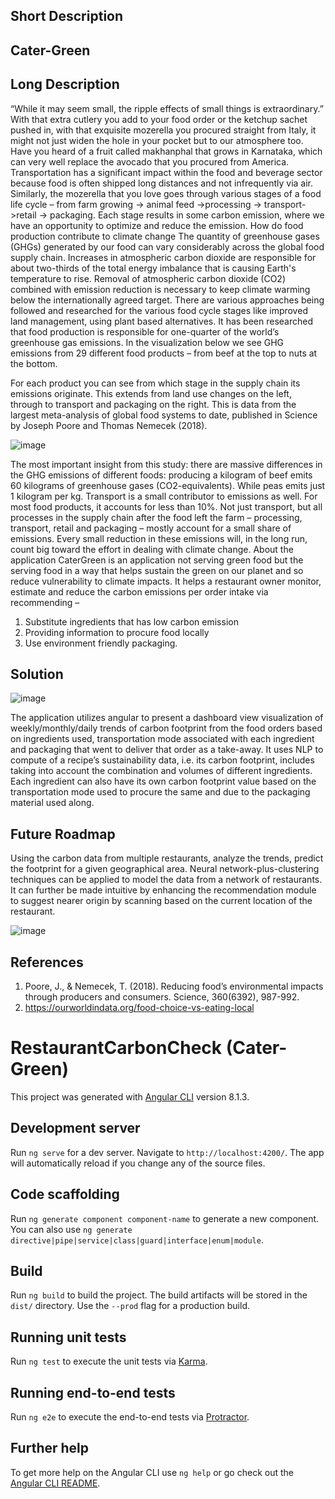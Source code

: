 
## Short Description
## Cater-Green

## Long Description

“While it may seem small, the ripple effects of small things is extraordinary.”
With that extra cutlery you add to your food order or the ketchup sachet pushed in, with that exquisite mozerella you procured straight from Italy, it might not just widen the hole in your pocket but to our atmosphere too.
Have you heard of a fruit called makhanphal that grows in Karnataka, which can very well replace the avocado that you procured from America. Transportation has a significant impact within the food and beverage sector because food is often shipped long distances and not infrequently via air. 
Similarly, the mozerella that you love goes through various stages of a food life cycle – from farm growing -> animal feed ->processing -> transport->retail -> packaging. Each stage results in some carbon emission, where we have an opportunity to optimize and reduce the emission. 
How do food production contribute to climate change
The quantity of greenhouse gases (GHGs) generated by our food can vary considerably across the global food supply chain. Increases in atmospheric carbon dioxide are responsible for about two-thirds of the total energy imbalance that is causing Earth's temperature to rise.
Removal of atmospheric carbon dioxide (CO2) combined with emission reduction is necessary to keep climate warming below the internationally agreed target. There are various approaches being followed and researched for the various food cycle stages like improved land management, using plant based alternatives.
It has been researched that food production is responsible for one-quarter of the world’s greenhouse gas emissions. In the visualization below we see GHG emissions from 29 different food products – from beef at the top to nuts at the bottom.

For each product you can see from which stage in the supply chain its emissions originate. This extends from land use changes on the left, through to transport and packaging on the right.
This is data from the largest meta-analysis of global food systems to date, published in Science by Joseph Poore and Thomas Nemecek (2018).

![image](https://user-images.githubusercontent.com/86049744/122417698-4e97ee80-cfa7-11eb-98f9-b7dba8a33147.png)

The most important insight from this study: there are massive differences in the GHG emissions of different foods: producing a kilogram of beef emits 60 kilograms of greenhouse gases (CO2-equivalents). While peas emits just 1 kilogram per kg.
Transport is a small contributor to emissions as well. For most food products, it accounts for less than 10%. Not just transport, but all processes in the supply chain after the food left the farm – processing, transport, retail and packaging – mostly account for a small share of emissions.
Every small reduction in these emissions will, in the long run, count big toward the effort in dealing with climate change. 
About the application
CaterGreen is an application not serving green food but the serving food in a way that helps sustain the green on our planet and so reduce vulnerability to climate impacts. 
It helps a restaurant owner monitor, estimate and reduce the carbon emissions per order intake via recommending  – 
1.	Substitute ingredients that has low carbon emission
2.	Providing information to procure food locally 
3.	Use environment friendly packaging.

## Solution 

![image](https://user-images.githubusercontent.com/86049744/122417945-82731400-cfa7-11eb-9ae2-9b2557014ca1.png)

The application utilizes angular to present a dashboard view visualization of weekly/monthly/daily trends of carbon footprint from the food orders based on ingredients used, transportation mode associated with each ingredient and packaging that went to deliver that order as a take-away.
It uses NLP to compute of a recipe’s sustainability data, i.e. its carbon footprint, includes taking into account the combination and volumes of different ingredients. Each ingredient can also have its own carbon footprint value based on the transportation mode used to procure the same and due to the packaging material used along.

## Future Roadmap
Using the carbon data from multiple restaurants, analyze the trends, predict the footprint for a given geographical area. Neural network-plus-clustering techniques can be applied to model the data from a network of restaurants. It can further be made intuitive by enhancing the recommendation module to suggest nearer origin by scanning based on the current location of the restaurant.

 ![image](https://user-images.githubusercontent.com/86049744/122418407-cf56ea80-cfa7-11eb-85ce-adad7998326e.png)


## References

1.	Poore, J., & Nemecek, T. (2018). Reducing food’s environmental impacts through producers and consumers. Science, 360(6392), 987-992.
2.	https://ourworldindata.org/food-choice-vs-eating-local








# RestaurantCarbonCheck (Cater-Green)

This project was generated with [Angular CLI](https://github.com/angular/angular-cli) version 8.1.3.

## Development server

Run `ng serve` for a dev server. Navigate to `http://localhost:4200/`. The app will automatically reload if you change any of the source files.

## Code scaffolding

Run `ng generate component component-name` to generate a new component. You can also use `ng generate directive|pipe|service|class|guard|interface|enum|module`.

## Build

Run `ng build` to build the project. The build artifacts will be stored in the `dist/` directory. Use the `--prod` flag for a production build.

## Running unit tests

Run `ng test` to execute the unit tests via [Karma](https://karma-runner.github.io).

## Running end-to-end tests

Run `ng e2e` to execute the end-to-end tests via [Protractor](http://www.protractortest.org/).

## Further help

To get more help on the Angular CLI use `ng help` or go check out the [Angular CLI README](https://github.com/angular/angular-cli/blob/master/README.md).

